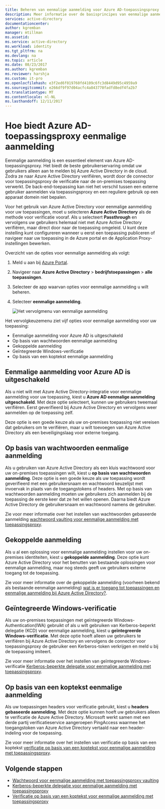 ```yaml
---
title: Beheren van eenmalige aanmelding voor Azure AD-toepassingsproxy | Microsoft Docs
description: Meer informatie over de basisprincipes van eenmalige aanmelding met toepassingsproxy
services: active-directory
documentationcenter: 
author: kgremban
manager: mtillman
ms.assetid: 
ms.service: active-directory
ms.workload: identity
ms.tgt_pltfrm: na
ms.devlang: na
ms.topic: article
ms.date: 08/23/2017
ms.author: kgremban
ms.reviewer: harshja
ms.custom: it-pro
ms.openlocfilehash: e3f2ed6f019760fd4109c6fc3d8449d95c4959a9
ms.sourcegitcommit: e266df9f97d04acfc4a843770fadfd8edf4fa2b7
ms.translationtype: MT
ms.contentlocale: nl-NL
ms.lasthandoff: 12/11/2017
---
```

# <a name="how-does-azure-ad-application-proxy-provide-single-sign-on"></a>Hoe biedt Azure AD-toepassingsproxy eenmalige aanmelding

Eenmalige aanmelding is een essentieel element van Azure AD-toepassingsproxy.  Het biedt de beste gebruikerservaring omdat uw gebruikers alleen aan te melden bij Azure Active Directory in de cloud. Zodra ze naar Azure Active Directory verifiëren, wordt door de connector voor toepassingsproxy de verificatie naar de on-premises toepassing verwerkt. De back-end-toepassing kan niet het verschil tussen een externe gebruiker aanmelden via toepassingsproxy en een reguliere gebruik op een apparaat domein niet bepalen. 

Voor het gebruik van Azure Active Directory voor eenmalige aanmelding voor uw toepassingen, moet u selecteren **Azure Active Directory** als de methode voor verificatie vooraf. Als u selecteert **Passthrough** en vervolgens uw gebruikers helemaal niet met Azure Active Directory verifiëren, maar direct door naar de toepassing omgeleid. U kunt deze instelling kunt configureren wanneer u eerst een toepassing publiceren of navigeer naar uw toepassing in de Azure portal en de Application Proxy-instellingen bewerken. 

Overzicht van de opties voor eenmalige aanmelding als volgt:

1. Meld u aan bij [Azure Portal](https://portal.azure.com).
2. Navigeer naar **Azure Active Directory** > **bedrijfstoepassingen** > **alle toepassingen**.
3. Selecteer de app waarvan opties voor eenmalige aanmelding u wilt beheren.
4. Selecteer **eenmalige aanmelding**.

   ![Het vervolgmenu van eenmalige aanmelding](./media/application-proxy-sso-overview/single-sign-on-mode.png)

Het vervolgkeuzemenu ziet vijf opties voor eenmalige aanmelding voor uw toepassing:

* Eenmalige aanmelding voor Azure AD is uitgeschakeld
* Op basis van wachtwoorden eenmalige aanmelding
* Gekoppelde aanmelding
* Geïntegreerde Windows-verificatie
* Op basis van een koptekst eenmalige aanmelding

## <a name="azure-ad-single-sign-on-disabled"></a>Eenmalige aanmelding voor Azure AD is uitgeschakeld

Als u niet wilt met Azure Active Directory-integratie voor eenmalige aanmelding voor uw toepassing, kiest u **Azure AD eenmalige aanmelding uitgeschakeld**. Met deze optie selecteert, kunnen uw gebruikers tweemaal verifiëren. Eerst geverifieerd bij Azure Active Directory en vervolgens weer aanmelden op de toepassing zelf. 

Deze optie is een goede keuze als uw on-premises toepassing niet vereisen dat gebruikers om te verifiëren, maar u wilt toevoegen van Azure Active Directory als een beveiligingslaag voor externe toegang. 

## <a name="password-based-sign-on"></a>Op basis van wachtwoorden eenmalige aanmelding

Als u gebruiken van Azure Active Directory als een kluis wachtwoord voor uw on-premises toepassingen wilt, kiest u **op basis van wachtwoorden aanmelding**. Deze optie is een goede keuze als uw toepassing wordt geverifieerd met een gebruikersnaam en wachtwoord keuzelijst met invoervak in plaats van de toegangstokens of headers. Met op basis van wachtwoorden aanmelding moeten uw gebruikers zich aanmelden bij de toepassing de eerste keer dat ze het willen openen. Daarna biedt Azure Active Directory de gebruikersnaam en wachtwoord namens de gebruiker. 

Zie voor meer informatie over het instellen van wachtwoorden gebaseerde aanmelding [wachtwoord vaulting voor eenmalige aanmelding met toepassingsproxy](application-proxy-sso-azure-portal.md).

## <a name="linked-sign-on"></a>Gekoppelde aanmelding

Als u al een oplossing voor eenmalige aanmelding instellen voor uw on-premises identiteiten, kiest u **gekoppelde aanmelding**. Deze optie kunt Azure Active Directory voor het benutten van bestaande oplossingen voor eenmalige aanmelding, maar nog steeds geeft uw gebruikers externe toegang tot de toepassing. 

Zie voor meer informatie over de gekoppelde aanmelding (voorheen bekend als bestaande eenmalige aanmelding) [wat is er toegang tot toepassingen en eenmalige aanmelding bij Azure Active Directory?](active-directory-appssoaccess-whatis.md#how-does-single-sign-on-with-azure-active-directory-work).

## <a name="integrated-windows-authentication"></a>Geïntegreerde Windows-verificatie

Als uw on-premises toepassingen met geïntegreerde Windows-Authentication(IWA) gebruikt of als u wilt gebruiken van Kerberos-beperkt delegatie (KCD) voor eenmalige aanmelding, kiest u **geïntegreerde Windows-verificatie**. Met deze optie hoeft alleen uw gebruikers te verifiëren bij Azure Active Directory en vervolgens de connector voor toepassingsproxy de gebruiker een Kerberos-token verkrijgen en meld u bij de toepassing imiteert. 

Zie voor meer informatie over het instellen van geïntegreerde Windows-verificatie [Kerberos-beperkte delegatie voor eenmalige aanmelding met toepassingsproxy](active-directory-application-proxy-sso-using-kcd.md).

## <a name="header-based-sign-on"></a>Op basis van een koptekst eenmalige aanmelding 

Als uw toepassingen headers voor verificatie gebruikt, kiest u **headers gebaseerde aanmelding**. Met deze optie kunnen hoeft uw gebruikers alleen te verificatie de Azure Active Directory. Microsoft werkt samen met een derde partij verificatieservice aangeroepen PingAccess waarmee het toegangstoken van Azure Active Directory vertaald naar een header-indeling voor de toepassing. 

Zie voor meer informatie over het instellen van verificatie op basis van een koptekst [verificatie op basis van een koptekst voor eenmalige aanmelding met toepassingsproxy](application-proxy-ping-access.md).

## <a name="next-steps"></a>Volgende stappen

- [Wachtwoord voor eenmalige aanmelding met toepassingsproxy vaulting](application-proxy-sso-azure-portal.md)
- [Kerberos-beperkte delegatie voor eenmalige aanmelding met toepassingsproxy](active-directory-application-proxy-sso-using-kcd.md)
- [Verificatie op basis van een koptekst voor eenmalige aanmelding met toepassingsproxy](application-proxy-ping-access.md) 
